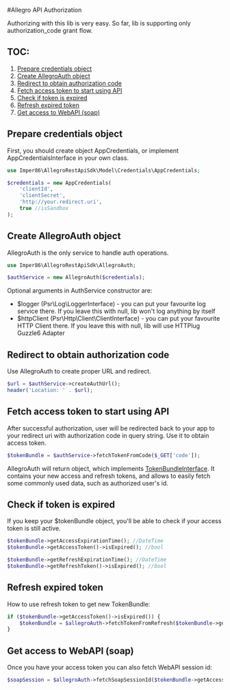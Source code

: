 #Allegro API Authorization

Authorizing with this lib is very easy. So far, lib is supporting only
authorization_code grant flow.

## TOC:
1. [Prepare credentials object](#prepare-credentials-object)
1. [Create AllegroAuth object](#create-allegroauth-object)
1. [Redirect to obtain authorization code](#redirect-to-obtain-authorization-code)
1. [Fetch access token to start using API](#fetch-access-token-to-start-using-api)
1. [Check if token is expired](#check-if-token-is-expired)
1. [Refresh expired token](#refresh-expired-token)
1. [Get access to WebAPI (soap)](#get-access-to-webapi-soap)

## Prepare credentials object
First, you should create object AppCredentials, or implement 
AppCredentialsInterface in your own class.

```php
use Imper86\AllegroRestApiSdk\Model\Credentials\AppCredentials;

$credentials = new AppCredentials(
    'clientId',
    'clientSecret',
    'http://your.redirect.uri',
    true //isSandbox
);
```

## Create AllegroAuth object
AllegroAuth is the only service to handle auth operations.

```php
use Imper86\AllegroRestApiSdk\AllegroAuth;

$authService = new AllegroAuth($credentials);
```

Optional arguments in AuthService constructor are:
* $logger (Psr\Log\LoggerInterface) - you can put your favourite log 
service there. If you leave this with null, lib won't log anything by itself
* $httpClient (Psr\Http\Client\ClientInterface) - you can put your
favourite HTTP Client there. If you leave this with null, lib will use
HTTPlug Guzzle6 Adapter

## Redirect to obtain authorization code
Use AllegroAuth to create proper URL and redirect.

```php
$url = $authService->createAuthUrl();
header('Location: ' . $url);
```

## Fetch access token to start using API
After successful authorization, user will be redirected back to your
app to your redirect uri with authorization code in query string.
Use it to obtain access token.

```php
$tokenBundle = $authService->fetchTokenFromCode($_GET['code']);
```

AllegroAuth will return object, which implements
[TokenBundleInterface](../src/Model/Auth/TokenBundleInterface.php).
It contains your new access and refresh tokens, and allows to easily
fetch some commonly used data, such as authorized user's id.

## Check if token is expired
If you keep your $tokenBundle object, you'll be able to check if your access
token is still active.

```php
$tokenBundle->getAccessExpirationTime(); //DateTime
$tokenBundle->getAccessToken()->isExpired(); //bool

$tokenBundle->getRefreshExpirationTime(); //DateTime
$tokenBundle->getRefreshToken()->isExpired(); //bool
```

## Refresh expired token
How to use refresh token to get new TokenBundle:

```php
if ($tokenBundle->getAccessToken()->isExpired()) {
    $tokenBundle = $allegroAuth->fetchTokenFromRefresh($tokenBundle->getRefreshToken());
}
```

## Get access to WebAPI (soap)
Once you have your access token you can also fetch WebAPI session id:

```php
$soapSession = $allegroAuth->fetchSoapSessionId($tokenBundle->getAccessToken())->getSessionHandlePart();
```
